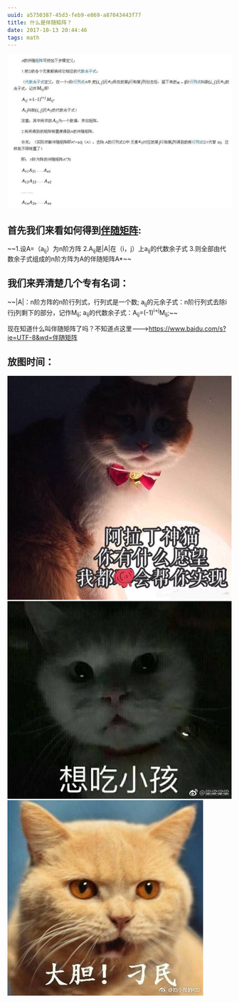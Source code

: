 ```yaml
---
uuid: a5750387-45d3-feb9-e869-a87043443f77
title: 什么是伴随矩阵？
date: 2017-10-13 20:44:46
tags: math
---
```

<img src="/assets/blogimg/伴随矩阵.jpg">
<!--more-->
<h2>首先我们来看如何得到<a href="https://www.baidu.com/s?ie=UTF-8&wd=%E4%BC%B4%E9%9A%8F%E7%9F%A9%E9%98%B5">伴随矩阵</a>:</h2>
~~1.设A=（a<sub>ij</sub>）为n阶方阵
2.A<sub>ij</sub>是|A|在（i，j）上a<sub>ij</sub>的代数余子式
3.则全部由代数余子式组成的n阶方阵为A的伴随矩阵A*~~


<h2>我们来弄清楚几个专有名词：</h2>
~~|A|：n阶方阵的n阶行列式，行列式是一个数;
a<sub>ij</sub>的元余子式：n阶行列式去除i行j列剩下的部分，记作M<sub>ij</sub>;
a<sub>ij</sub>的代数余子式：A<sub>ij</sub>=(-1)<sup>i+j</sup>M<sub>ij</sub>;~~

现在知道什么叫伴随矩阵了吗？不知道点这里---><a href="https://www.baidu.com/s?ie=UTF-8&wd=%E4%BC%B4%E9%9A%8F%E7%9F%A9%E9%98%B5">https://www.baidu.com/s?ie=UTF-8&wd=伴随矩阵</a>


<h2>放图时间：</h2>
<img src="/assets/blogimg/cat1.jpg">
<img src="/assets/blogimg/cat2.jpg">
<img src="/assets/blogimg/cat3.jpg">

